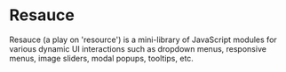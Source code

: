 # Resauce

Resauce (a play on 'resource') is a mini-library of JavaScript modules for various dynamic UI interactions such as dropdown menus, responsive menus, image sliders, modal popups, tooltips, etc.
